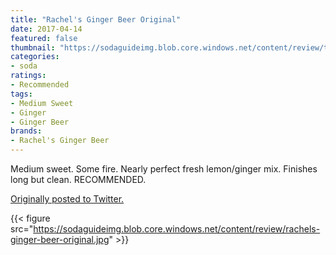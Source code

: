 ```yaml
---
title: "Rachel's Ginger Beer Original"
date: 2017-04-14
featured: false
thumbnail: "https://sodaguideimg.blob.core.windows.net/content/review/thumbs/rachels-ginger-beer-original.jpg"
categories:
- soda
ratings:
- Recommended
tags:
- Medium Sweet
- Ginger
- Ginger Beer
brands:
- Rachel's Ginger Beer
---
```


Medium sweet. Some fire. Nearly perfect fresh lemon/ginger mix. Finishes long but clean. RECOMMENDED.

[Originally posted to Twitter.](https://twitter.com/Cavorter/status/852952789558763520)

{{< figure src="https://sodaguideimg.blob.core.windows.net/content/review/rachels-ginger-beer-original.jpg" >}}

